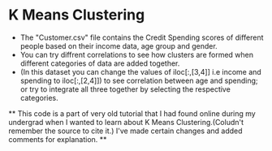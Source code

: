 # K Means Clustering

- The "Customer.csv" file contains the Credit Spending scores of different people based on their income data, age group and gender.
- You can try diffrent correlations to see how clusters are formed when different categories of data are added together.
- (In this dataset you can change the values of iloc[:,[3,4]] i.e income and spending to iloc[:,[2,4]]) to see correlation between age and spending; or try to integrate all three together by selecting the respective categories.



** This code is a part of very old tutorial that I had found online during my undergrad when I wanted to learn about K Means Clustering.(Coludn't remember the source to cite it.) I've made certain changes and added comments for explanation. **